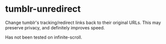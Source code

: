 # tumblr-unredirect
Change tumblr's tracking/redirect links back to their original URLs. This may preserve privacy, and definitely improves speed.

Has not been tested on infinite-scroll.
